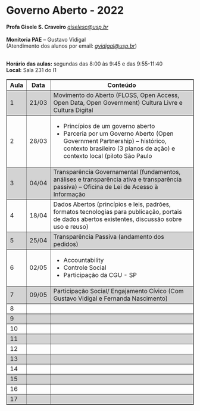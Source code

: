 <style>
   tr:nth-child(even) {
  background:lightgray;
}
</style>

# Governo Aberto - 2022

**Profa Gisele S. Craveiro**
*giselesc@usp.br* <br /><br />
**Monitoria PAE** – Gustavo Vidigal <br />
(Atendimento dos alunos por email: *gvidigal@usp.br*)<br /><br />

**Horário das aulas:** segundas das 8:00 às 9:45 e das 9:55-11:40<br />
**Local:** Sala 231 do I1

<table border="1">
   <tr>
     <th>Aula</th><th>Data</th><th>Conteúdo</th>
  </tr>

  <tr>
    <td>1</td>
    <td>21/03</td>
    <td>Movimento do Aberto (FLOSS, Open Access, Open Data, Open Government) Cultura Livre e Cultura Digital</td>    
  </tr>

  <tr>
    <td>2</td>
    <td>28/03</td>
    <td>
      <ul>
        <li>Princípios de um governo aberto</li>
        <li>Parceria por um Governo Aberto (Open Government Partnership) – histórico, contexto brasileiro (3 planos de ação) e contexto local (piloto             São Paulo</li>
      </ul>
    </td>    
  </tr>

  <tr>
    <td>3</td>
    <td>04/04</td>
    <td>
       Transparência Governamental (fundamentos, análises e transparência ativa e  transparência passiva) – Oficina de Lei de Acesso à Informação
   </td>    
  </tr>

  <tr>
    <td>4</td>
    <td>18/04</td>
    <td>
       Dados Abertos (princípios e leis, padrões, formatos tecnologias para publicação, portais de dados abertos existentes, discussão sobre uso e           reuso)
     </td>    
  </tr>

  <tr>
    <td>5</td>
    <td>25/04</td>
    <td>Transparência Passiva (andamento dos pedidos)</td>    
  </tr>

  <tr>
    <td>6</td>
    <td>02/05</td>
    <td>
       <ul>
          <li>Accountability</li>
          <li>Controle Social</li>
          <li>Participação da CGU - SP</li>
       </ul>
     </td>    
  </tr>

  <tr>
    <td>7</td>
    <td>09/05</td>
    <td>Participação Social/ Engajamento Cívico (Com Gustavo Vidigal e Fernanda Nascimento) </td>
  </tr>

  <tr>
    <td>8</td>
    <td></td>
    <td></td>    
  </tr>

  <tr>
    <td>9</td>
    <td></td>
    <td></td>    
  </tr>

  <tr>
    <td>10</td>
    <td></td>
    <td></td>    
  </tr>

  <tr>
    <td>11</td>
    <td></td>
    <td></td>    
  </tr>

  <tr>
    <td>12</td>
    <td></td>
    <td></td>    
  </tr>

  <tr>
    <td>13</td>
    <td></td>
    <td></td>    
  </tr>

  <tr>
    <td>14</td>
    <td></td>
    <td></td>    
  </tr>

  <tr>
    <td>15</td>
    <td></td>
    <td></td>    
  </tr>

  <tr>
    <td>16</td>
    <td></td>
    <td></td>    
  </tr>

  <tr>
    <td>17</td>
    <td></td>
    <td></td>    
  </tr>
</table>
